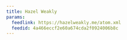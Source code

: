 ```yaml
---
title: Hazel Weakly
params:
  feedlink: https://hazelweakly.me/atom.xml
  feedid: 4a466eccf2e60a674cda2f0924006b8c
---
```

